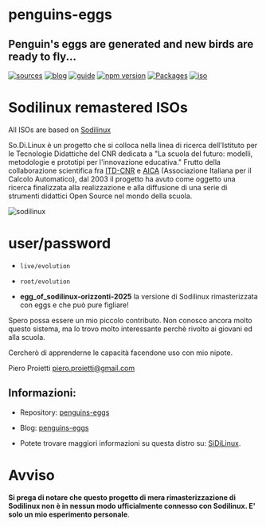 penguins-eggs
=============

## Penguin&#39;s eggs are generated and new birds are ready to fly...
[![sources](https://img.shields.io/badge/github-sources-cyan)](https://github.com/pieroproietti/penguins-eggs)
[![blog](https://img.shields.io/badge/blog-penguin's%20eggs-cyan)](https://penguins-eggs.net)
[![guide](https://img.shields.io/badge/guide-penguin's%20eggs-cyan)](https://penguins-eggs.net/docs/Tutorial/eggs-users-guide)
[![npm version](https://img.shields.io/npm/v/penguins-eggs.svg)](https://npmjs.org/package/penguins-eggs)
[![Packages](https://img.shields.io/badge/packages-blue)](https://sourceforge.net/projects/penguins-eggs/files/Packages)
[![iso](https://img.shields.io/badge/iso-images-cyan)](https://sourceforge.net/projects/penguins-eggs/files/ISOS)

# Sodilinux remastered ISOs

All ISOs are based on [Sodilinux](https://sodilinux.itd.cnr.it/)

So.Di.Linux è un progetto che si colloca nella linea di ricerca dell'Istituto per le Tecnologie Didattiche del CNR dedicata a "La scuola del futuro: modelli, metodologie e prototipi per l'innovazione educativa." Frutto della collaborazione scientifica fra [ITD-CNR](http://www.itd.cnr.it/) e [AICA](http://www.aicanet.it/) (Associazione Italiana per il Calcolo Automatico), dal 2003 il progetto ha avuto come oggetto una ricerca finalizzata alla realizzazione e alla diffusione di una serie di strumenti didattici Open Source nel mondo della scuola.

![sodilinux](https://sodilinux.itd.cnr.it/pluginfile.php/26/mod_page/content/5/100000000000021800000128CC8FF28D.jpg)

# user/password
* ```live/evolution```
* ```root/evolution```

* **egg_of_sodilinux-orizzonti-2025** la versione di Sodilinux rimasterizzata con eggs e che può pure figliare!

Spero possa essere un mio piccolo contributo. Non conosco ancora molto questo sistema, ma lo trovo molto interessante perchè rivolto ai giovani ed alla scuola.

Cercherò di apprenderne le capacità facendone uso con mio nipote.

Piero Proietti <piero.proietti@gmail.com>

## Informazioni:

* Repository: [penguins-eggs](https://github.com/pieroproietti/penguins-eggs)
* Blog: [penguins-eggs](https://penguins-eggs.net)

* Potete trovare maggiori informazioni su questa distro su: [SiDiLinux](https://sodilinux.itd.cnr.it/).

# Avviso

__Si prega di notare che questo progetto di mera rimasterizzazione di Sodilinux non è in nessun modo ufficialmente connesso con Sodilinux. E' solo un mio esperimento personale__.

